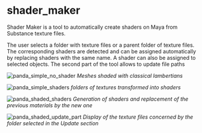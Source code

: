 # shader_maker

Shader Maker is a tool to automatically create shaders on Maya from Substance texture files.

The user selects a folder with texture files or a parent folder of texture files. The corresponding shaders are detected and can be assigned automatically by replacing shaders with the same name. A shader can also be assigned to selected objects.
The second part of the tool allows to update file paths


![panda_simple_no_shader](https://user-images.githubusercontent.com/94440879/213495586-b742478b-473f-4e8f-a785-beb86b968b6f.png)
*Meshes shaded with classical lambertians*

![panda_simple_shaders](https://user-images.githubusercontent.com/94440879/213495591-0c0b57bc-ff26-42e8-b4da-66b47a0c0da6.png)
*folders of textures transformed into shaders*

![panda_shaded_shaders](https://user-images.githubusercontent.com/94440879/213495596-1737a0f8-e80e-47ee-a11b-d25a794f85e1.png)
*Generation of shaders and replacement of the previous materials by the new one*

![panda_shaded_update_part](https://user-images.githubusercontent.com/94440879/213495599-9345c2f8-c00b-48b1-8ac4-b26943e57fe2.png)
*Display of the texture files concerned by the folder selected in the Update section*
